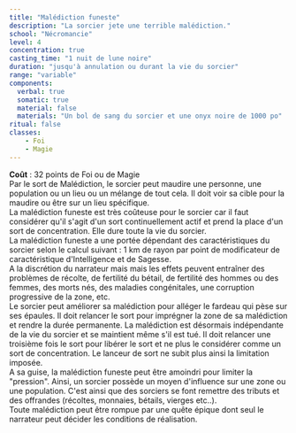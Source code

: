 ```yaml
---
title: "Malédiction funeste"
description: "La sorcier jete une terrible malédiction."
school: "Nécromancie"
level: 4
concentration: true
casting_time: "1 nuit de lune noire"
duration: "jusqu'à annulation ou durant la vie du sorcier"
range: "variable"
components:
  verbal: true
  somatic: true
  material: false
  materials: "Un bol de sang du sorcier et une onyx noire de 1000 po"
ritual: false
classes:
    - Foi
    - Magie
---
```

**Coût** : 32 points de Foi ou de Magie  
Par le sort de Malédiction, le sorcier peut maudire une personne, une population ou un lieu ou un mélange de tout cela. Il doit voir sa cible pour la maudire ou être sur un lieu spécifique.  
La malédiction funeste est très coûteuse pour le sorcier car il faut considérer qu'il s'agit d'un sort continuellement actif et prend la place d'un sort de concentration. Elle dure toute la vie du sorcier.  
La malédiction funeste a une portée dépendant des caractéristiques du sorcier selon le calcul suivant : 1 km de rayon par point de modificateur de caractéristique d'Intelligence et de Sagesse.  
A la discrétion du narrateur mais mais les effets peuvent entraîner des problèmes de récolte, de fertilité du bétail, de fertilité des hommes ou des femmes, des morts nés, des maladies congénitales, une corruption progressive de la zone, etc.  
Le sorcier peut améliorer sa malédiction pour alléger le fardeau qui pèse sur ses épaules. Il doit relancer le sort pour imprégner la zone de sa malédiction et rendre la durée permanente. La malédiction est désormais indépendante de la vie du sorcier et se maintient même s'il est tué. Il doit relancer une troisième fois le sort pour libérer le sort et ne plus le considérer comme un sort de concentration. Le lanceur de sort ne subit plus ainsi la limitation imposée.  
A sa guise, la malédiction funeste peut être amoindri pour limiter la "pression". Ainsi, un sorcier possède un moyen d'influence sur une zone ou une population. C'est ainsi que des sorciers se font remettre des tributs et des offrandes (récoltes, monnaies, bétails, vierges etc..).    
Toute malédiction peut être rompue par une quête épique dont seul le narrateur peut décider les conditions de réalisation.   
